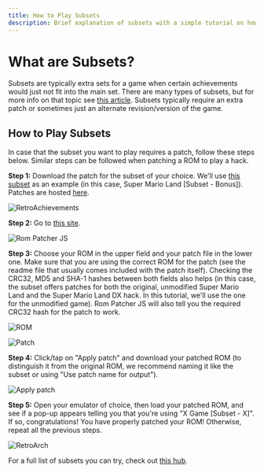 ```yaml
---
title: How to Play Subsets
description: Brief explanation of subsets with a simple tutorial on how to patch a ROM for a subset.
---
```


# What are Subsets?

Subsets are typically extra sets for a game when certain achievements would just not fit into the main set. There are many types of subsets, but for more info on that topic see [this article](https://docs.retroachievements.org/guidelines/content/subsets.html#types-of-subsets). Subsets typically require an extra patch or sometimes just an alternate revision/version of the game.

## How to Play Subsets

In case that the subset you want to play requires a patch, follow these steps below. Similar steps can be followed when patching a ROM to play a hack.

**Step 1:** Download the patch for the subset of your choice. We'll use [this subset](https://retroachievements.org/game/7596) as an example (in this case, Super Mario Land [Subset - Bonus]). Patches are hosted [here](https://github.com/RetroAchievements/RAPatches).

![RetroAchievements](https://github.com/user-attachments/assets/7221c0da-54f3-4480-8f2a-3a55c8f74f13)

**Step 2:** Go to [this site](https://www.marcrobledo.com/RomPatcher.js/).

![Rom Patcher JS](https://github.com/user-attachments/assets/af91a240-fd2a-4a00-82b9-6ef9b675b960)

**Step 3:** Choose your ROM in the upper field and your patch file in the lower one. Make sure that you are using the correct ROM for the patch (see the readme file that usually comes included with the patch itself). Checking the CRC32, MD5 and SHA-1 hashes between both fields also helps (in this case, the subset offers patches for both the original, unmodified Super Mario Land and the Super Mario Land DX hack. In this tutorial, we'll use the one for the unmodified game). Rom Patcher JS will also tell you the required CRC32 hash for the patch to work.

![ROM](https://github.com/user-attachments/assets/bd763c82-bab6-47f6-958c-56aa90113066)

![Patch](https://github.com/user-attachments/assets/b158a568-b6ac-49f7-9473-6807ad638fe7)

**Step 4:** Click/tap on "Apply patch" and download your patched ROM (to distinguish it from the original ROM, we recommend naming it like the subset or using "Use patch name for output").

![Apply patch](https://github.com/user-attachments/assets/a19f88a0-9233-4836-9622-2f5adbd05cbc)

**Step 5:** Open your emulator of choice, then load your patched ROM, and see if a pop-up appears telling you that you're using "X Game [Subset - X]". If so, congratulations! You have properly patched your ROM! Otherwise, repeat all the previous steps.

![RetroArch](https://github.com/user-attachments/assets/19e5a861-7240-4ed2-b472-ba0bf3143836)

For a full list of subsets you can try, check out [this hub](https://retroachievements.org/game/20156).

